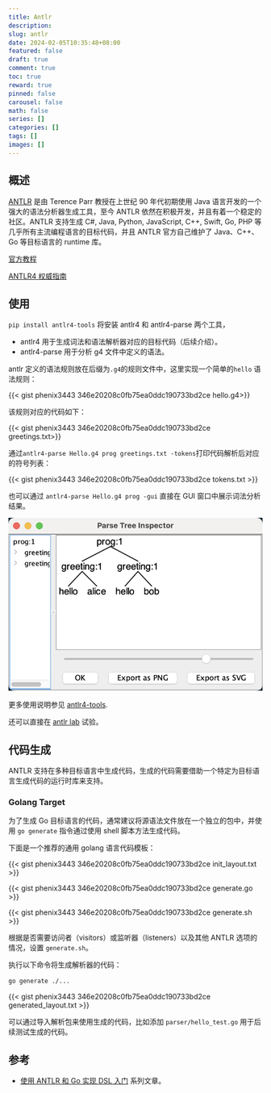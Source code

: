 ```yaml
---
title: Antlr
description:
slug: antlr
date: 2024-02-05T10:35:48+08:00
featured: false
draft: true
comment: true
toc: true
reward: true
pinned: false
carousel: false
math: false
series: []
categories: []
tags: []
images: []
---
```


## 概述

[ANTLR](https://www.antlr.org/)  是由 Terence Parr 教授在上世纪 90 年代初期使用 Java 语言开发的一个强大的语法分析器生成工具，至今 ANTLR 依然在积极开发，并且有着一个稳定的社区。ANTLR 支持生成 C#, Java, Python, JavaScript, C++, Swift, Go, PHP 等几乎所有主流编程语言的目标代码，并且 ANTLR 官方自己维护了 Java、C++、Go 等目标语言的 runtime 库。

[官方教程](https://github.com/antlr/antlr4/blob/master/doc/getting-started.md)

[ANTLR4 权威指南](https://book.douban.com/subject/27082372/)

## 使用

`pip install antlr4-tools` 将安装 antlr4 和 antlr4-parse 两个工具，

- antlr4 用于生成词法和语法解析器对应的目标代码（后续介绍）。
- antlr4-parse 用于分析 g4 文件中定义的语法。

antlr 定义的语法规则放在后缀为`.g4`的规则文件中，这里实现一个简单的`hello` 语法规则：

{{< gist phenix3443 346e20208c0fb75ea0ddc190733bd2ce hello.g4>}}

该规则对应的代码如下：

{{< gist phenix3443 346e20208c0fb75ea0ddc190733bd2ce greetings.txt>}}

通过`antlr4-parse Hello.g4 prog greetings.txt -tokens`打印代码解析后对应的符号列表：

{{< gist phenix3443 346e20208c0fb75ea0ddc190733bd2ce tokens.txt >}}

也可以通过 `antlr4-parse Hello.g4 prog -gui` 直接在 GUI 窗口中展示词法分析结果。

![hello tree](image/hello_tree.png)

更多使用说明参见 [antlr4-tools](https://github.com/antlr/antlr4-tools/tree/master).

还可以直接在 [antlr lab](http://lab.antlr.org/) 试验。

## 代码生成

ANTLR 支持在多种目标语言中生成代码，生成的代码需要借助一个特定为目标语言生成代码的运行时库来支持。

### Golang Target

为了生成 Go 目标语言的代码，通常建议将源语法文件放在一个独立的包中，并使用 `go generate` 指令通过使用 shell 脚本方法生成代码。

下面是一个推荐的通用 golang 语言代码模板：

{{< gist phenix3443 346e20208c0fb75ea0ddc190733bd2ce init_layout.txt >}}

{{< gist phenix3443 346e20208c0fb75ea0ddc190733bd2ce generate.go >}}

{{< gist phenix3443 346e20208c0fb75ea0ddc190733bd2ce generate.sh >}}

根据是否需要访问者（visitors）或监听器（listeners）以及其他 ANTLR 选项的情况，设置 `generate.sh`。

执行以下命令将生成解析器的代码：

```sh
go generate ./...
```

{{< gist phenix3443 346e20208c0fb75ea0ddc190733bd2ce generated_layout.txt >}}

可以通过导入解析包来使用生成的代码，比如添加 `parser/hello_test.go` 用于后续测试生成的代码。

## 参考

- [使用 ANTLR 和 Go 实现 DSL 入门](https://tonybai.com/2022/05/10/introduction-of-implement-dsl-using-antlr-and-go/) 系列文章。

